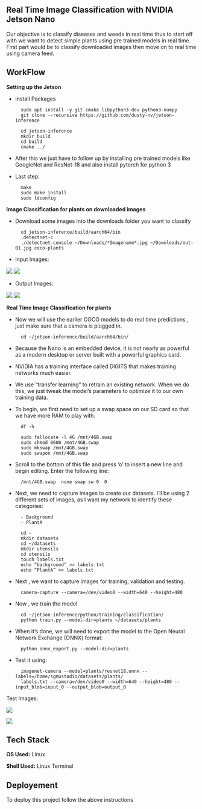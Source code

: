 
## Real Time Image Classification with NVIDIA Jetson Nano

Our objective is to classify diseases and weeds in real time thus to start off with we want to detect simple plants using pre trained models in real time. First part would be to classify downloaded images then move on to real time using camera feed.


## WorkFlow

**Setting up the Jetson**

- Install Packages

        sudo apt install -y git cmake libpython3-dev python3-numpy
        git clone --recursive https://github.com/dusty-nv/jetson-inference

        cd jetson-inference
        mkdir build
        cd build
        cmake ../

- After this we just have to follow up by installing pre trained models like GoogleNet and ResNet-18 and also install pytorch for python 3
- Last step: 

        make
        sudo make install
        sudo ldconfig

**Image Classification for plants on downloaded images**

- Download some images into the downloads folder you want to classify

        cd jetson-inference/build/aarch64/bin
        .detectnet-c
        ./detectnet-console ~/Downloads/*Imagename*.jpg ~/Downloads/out-01.jpg coco-plants

- Input Images: 

![](https://github.com/TejasARathod/Final-Year-Project-AgriDoc-Agricultural-Robot-/blob/a606f3ec7d582893d704e2dd5856c25b4fc097fb/Part1/b.jpg)
![](https://github.com/TejasARathod/Final-Year-Project-AgriDoc-Agricultural-Robot-/blob/a606f3ec7d582893d704e2dd5856c25b4fc097fb/Part1/d.jpeg)

- Output Images: 

![](https://github.com/TejasARathod/Final-Year-Project-AgriDoc-Agricultural-Robot-/blob/a606f3ec7d582893d704e2dd5856c25b4fc097fb/Part1/out-02.jpg)
![](https://github.com/TejasARathod/Final-Year-Project-AgriDoc-Agricultural-Robot-/blob/a606f3ec7d582893d704e2dd5856c25b4fc097fb/Part1/out-04.jpg)

**Real Time Image Classification for plants**

- Now we will use the earlier COCO models to do real time predictions , just make sure that a camera is plugged in.

        cd ~/jetson-inference/build/aarch64/bin/

- Because the Nano is an embedded device, it is not nearly as powerful as a modern desktop or server built with a powerful graphics card. 
- NVIDIA has a training interface called DIGITS that makes training networks much easier.
- We use “transfer learning” to retrain an existing network. When we do this, we just tweak the model’s parameters to optimize it to our own training data.
- To begin, we first need to set up a swap space on our SD card so that we have more RAM to play with.

        df -h

        sudo fallocate -l 4G /mnt/4GB.swap
        sudo chmod 0600 /mnt/4GB.swap
        sudo mkswap /mnt/4GB.swap
        sudo swapon /mnt/4GB.swap

- Scroll to the bottom of this file and press ‘o’ to insert a new line and begin editing. Enter the following line:

        /mnt/4GB.swap  none swap sw 0  0

- Next, we need to capture images to create our datasets. I’ll be using 2 different sets of images, as I want my network to identify these categories:
        
        - Background
        - PlantA

        cd ~
        mkdir datasets
        cd ~/datasets
        mkdir utensils
        cd utensils
        touch labels.txt
        echo “background” >> labels.txt
        echo “PlantA” >> labels.txt
        
- Next , we want to capture images for training, validation and testing.

        camera-capture --camera=/dev/video0 --width=640 --height=480

- Now , we train the model

        cd ~/jetson-inference/python/training/classification/
        python train.py --model-dir=plants ~/datasets/plants

- When it’s done, we will need to export the model to the Open Neural Network Exchange (ONNX) format:

        python onnx_export.py --model-dir=plants

- Test it using:

        imagenet-camera --model=plants/resnet18.onnx --labels=/home/sgmustadio/datasets/plants/
        labels.txt --camera=/dev/video0 --width=640 --height=480 --input_blob=input_0 --output_blob=output_0

Test Images:

![](https://github.com/TejasARathod/Final-Year-Project-AgriDoc-Agricultural-Robot-/blob/1148f05ecc94577dae25c50ecd90a7e7ead4dbfd/Part1/1.png)

![](https://github.com/TejasARathod/Final-Year-Project-AgriDoc-Agricultural-Robot-/blob/1148f05ecc94577dae25c50ecd90a7e7ead4dbfd/Part1/2.png)

        




## Tech Stack

**OS Used:** Linux

**Shell Used:** Linux Terminal


## Deployement

To deploy this project follow the above instructions


 

